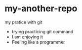# my-another-repo

my pratice with git

* trying practicing git command
* I am enjoying it
* Feeling like a programmer